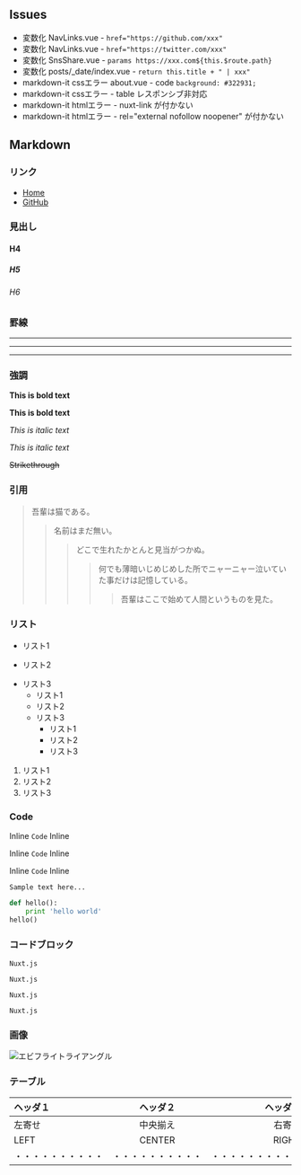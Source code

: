 ## Issues

- 変数化 NavLinks.vue - ```href="https://github.com/xxx"```
- 変数化 NavLinks.vue - ```href="https://twitter.com/xxx"```
- 変数化 SnsShare.vue - ```params https://xxx.com${this.$route.path}```
- 変数化 posts/_date/index.vue - ```return this.title + " | xxx"```
- markdown-it cssエラー about.vue - code ```background: #322931;```
- markdown-it cssエラー - table レスポンシブ非対応
- markdown-it htmlエラー - nuxt-link が付かない
- markdown-it htmlエラー - rel="external nofollow noopener" が付かない

## Markdown

### リンク

- [Home](/)
- [GitHub](https://github.co.jp/)

### 見出し

#### H4
##### H5
###### H6

### 罫線

___

---

***

### 強調

**This is bold text**

__This is bold text__

*This is italic text*

_This is italic text_

~~Strikethrough~~

### 引用

> 吾輩は猫である。
>> 名前はまだ無い。
>>> どこで生れたかとんと見当がつかぬ。
>>>> 何でも薄暗いじめじめした所でニャーニャー泣いていた事だけは記憶している。
>>>>> 吾輩はここで始めて人間というものを見た。

### リスト

+ リスト1
- リスト2
* リスト3
  + リスト1
  - リスト2
  * リスト3
    + リスト1
    - リスト2
    * リスト3

1. リスト1
2. リスト2
3. リスト3

### Code

Inline `Code` Inline

Inline ``Code`` Inline

Inline ```Code``` Inline

```
Sample text here...
```

```python
def hello():
    print 'hello world'
hello()
```

### コードブロック

`Nuxt.js`

``Nuxt.js``

```Nuxt.js```

````Nuxt.js````

### 画像

![エビフライトライアングル](http://i.imgur.com/Jjwsc.jpg "サンプル")

### テーブル

|ヘッダ１|ヘッダ２|ヘッダ３|
|:---|:---:|---:|
|左寄せ|中央揃え|右寄せ|
|LEFT|CENTER|RIGHT|
|・・・・・・・・・・|・・・・・・・・・・|・・・・・・・・・・|
